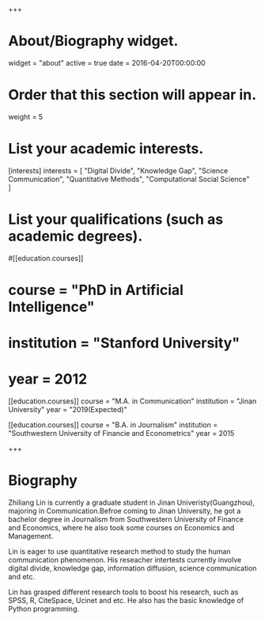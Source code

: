 +++
# About/Biography widget.
widget = "about"
active = true
date = 2016-04-20T00:00:00

# Order that this section will appear in.
weight = 5

# List your academic interests.
[interests]
  interests = [
    "Digital Divide",
    "Knowledge Gap",
    "Science Communication",
	"Quantitative Methods",
	"Computational Social Science"	
  ]

# List your qualifications (such as academic degrees).
#[[education.courses]]
#  course = "PhD in Artificial Intelligence"
#  institution = "Stanford University"
#  year = 2012

[[education.courses]]
  course = "M.A. in Communication"
  institution = "Jinan University"
  year = "2019(Expected)"

[[education.courses]]
  course = "B.A. in Journalism"
  institution = "Southwestern University of Financie and Econometrics"
  year = 2015
 
+++

# Biography

Zhiliang Lin is currently a graduate student in Jinan Univeristy(Guangzhou), majoring in Communication.Befroe coming to Jinan University, he got a bachelor degree in Journalism from Southwestern University of Finance and Economics, where he also took some courses on Economics and Management.

Lin is eager to use quantitative research method to study the human communication phenomenon. His reseacher intertests currently involve digital divide, knowledge gap, information diffusion, science communication and etc.

Lin has grasped different research tools to boost his research, such as SPSS, R, CiteSpace, Ucinet and etc. He also has the basic knowledge of Python programming.